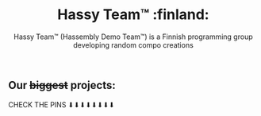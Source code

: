 <h1 align="center">Hassy Team™ :finland:</h1>
<p align="center">Hassy Team™ (Hassembly Demo Team™) is a Finnish programming group developing random compo creations</p>
<br>

## Our ~~biggest~~ projects:
CHECK THE PINS ⬇⬇⬇⬇⬇⬇⬇⬇

